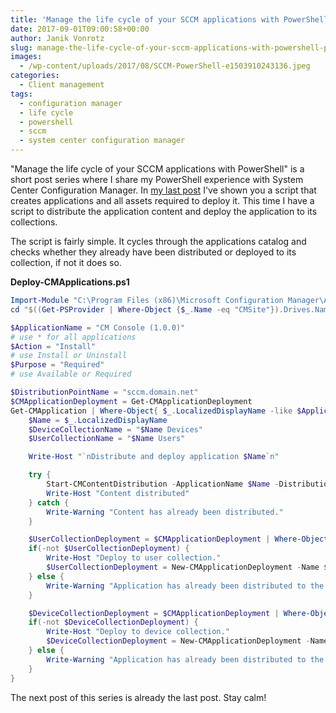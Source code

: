 ```yaml
---
title: 'Manage the life cycle of your SCCM applications with PowerShell - Part 3 Deploy Applications'
date: 2017-09-01T09:00:58+00:00
author: Janik Vonrotz
slug: manage-the-life-cycle-of-your-sccm-applications-with-powershell-part-3-deploy-applications
images:
  - /wp-content/uploads/2017/08/SCCM-PowerShell-e1503910243136.jpeg
categories:
  - Client management
tags:
  - configuration manager
  - life cycle
  - powershell
  - sccm
  - system center configuration manager
---
```

"Manage the life cycle of your SCCM applications with PowerShell" is a short post series where I share my PowerShell experience with System Center Configuration Manager. In [my last post](https://janikvonrotz.ch/2017/08/29/manage-the-life-cycle-of-your-sccm-applications-with-powershell-part-2-create-applications) I've shown you a script that creates applications and all assets required to deploy it. This time I have a script to distribute the application content and deploy the application to its collections.
<!--more-->

The script is fairly simple. It cycles through the applications catalog and checks whether they already have been distributed or deployed to its collection, if not it does so.

**Deploy-CMApplications.ps1**

```powershell
Import-Module "C:\Program Files (x86)\Microsoft Configuration Manager\AdminConsole\bin\ConfigurationManager.psd1"
cd "$((Get-PSProvider | Where-Object {$_.Name -eq "CMSite"}).Drives.Name):"

$ApplicationName = "CM Console (1.0.0)" 
# use * for all applications
$Action = "Install"
# use Install or Uninstall
$Purpose = "Required"
# use Available or Required

$DistributionPointName = "sccm.domain.net"
$CMApplicationDeployment = Get-CMApplicationDeployment
Get-CMApplication | Where-Object{ $_.LocalizedDisplayName -like $ApplicationName } | ForEach-Object {
    $Name = $_.LocalizedDisplayName
    $DeviceCollectionName = "$Name Devices"
    $UserCollectionName = "$Name Users"

    Write-Host "`nDistribute and deploy application $Name`n"

    try {
        Start-CMContentDistribution -ApplicationName $Name -DistributionPointName $DistributionPointName
        Write-Host "Content distributed"
    } catch {
        Write-Warning "Content has already been distributed."
    }

    $UserCollectionDeployment = $CMApplicationDeployment | Where-Object{ ($_.ApplicationName -eq $Name) -and ($_.CollectionName -eq $UserCollectionName)}
    if(-not $UserCollectionDeployment) {
        Write-Host "Deploy to user collection."
        $UserCollectionDeployment = New-CMApplicationDeployment -Name $Name -CollectionName $UserCollectionName -DeployAction $Action -DeployPurpose $Purpose
    } else {
        Write-Warning "Application has already been distributed to the user collection."
    }

    $DeviceCollectionDeployment = $CMApplicationDeployment | Where-Object{ ($_.ApplicationName -eq $Name) -and ($_.CollectionName -eq $DeviceCollectionName)}
    if(-not $DeviceCollectionDeployment) {
        Write-Host "Deploy to device collection."
        $DeviceCollectionDeployment = New-CMApplicationDeployment -Name $Name -CollectionName $DeviceCollectionName -DeployAction $Action -DeployPurpose $Purpose
    } else {
        Write-Warning "Application has already been distributed to the device collection."
    }
}
```

The next post of this series is already the last post. Stay calm!
